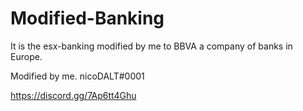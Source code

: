 # Modified-Banking
It is the esx-banking modified by me to BBVA a company of banks in Europe.

Modified by me. nicoDALT#0001

https://discord.gg/7Ap6tt4Ghu
